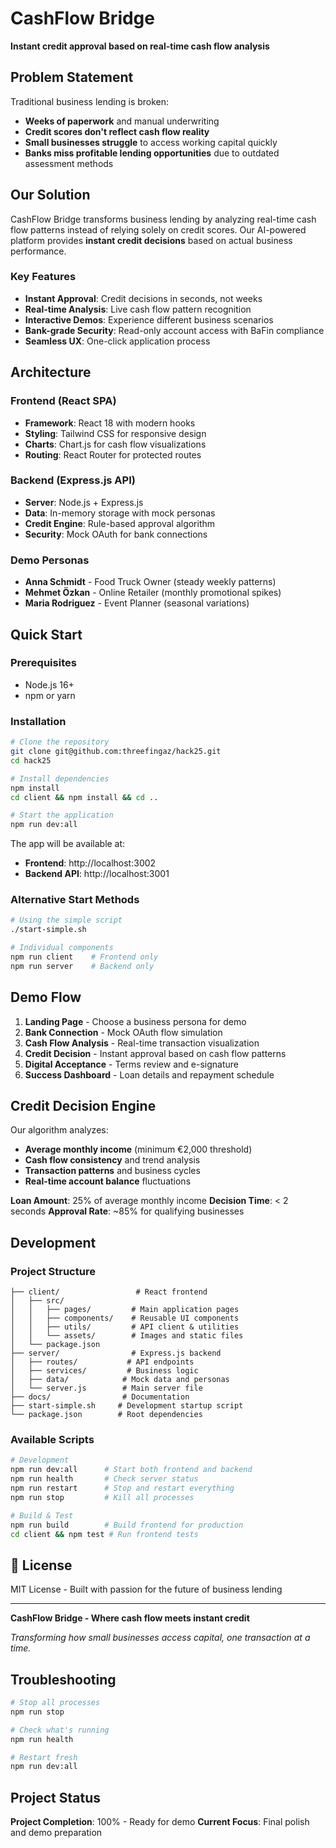 # CashFlow Bridge

**Instant credit approval based on real-time cash flow analysis**

## Problem Statement

Traditional business lending is broken:
- **Weeks of paperwork** and manual underwriting
- **Credit scores don't reflect cash flow reality**
- **Small businesses struggle** to access working capital quickly
- **Banks miss profitable lending opportunities** due to outdated assessment methods

## Our Solution

CashFlow Bridge transforms business lending by analyzing real-time cash flow patterns instead of relying solely on credit scores. Our AI-powered platform provides **instant credit decisions** based on actual business performance.

### Key Features
- **Instant Approval**: Credit decisions in seconds, not weeks
- **Real-time Analysis**: Live cash flow pattern recognition
- **Interactive Demos**: Experience different business scenarios
- **Bank-grade Security**: Read-only account access with BaFin compliance
- **Seamless UX**: One-click application process

## Architecture

### Frontend (React SPA)
- **Framework**: React 18 with modern hooks
- **Styling**: Tailwind CSS for responsive design
- **Charts**: Chart.js for cash flow visualizations
- **Routing**: React Router for protected routes

### Backend (Express.js API)
- **Server**: Node.js + Express.js
- **Data**: In-memory storage with mock personas
- **Credit Engine**: Rule-based approval algorithm
- **Security**: Mock OAuth for bank connections

### Demo Personas
- **Anna Schmidt** - Food Truck Owner (steady weekly patterns)
- **Mehmet Özkan** - Online Retailer (monthly promotional spikes)
- **Maria Rodriguez** - Event Planner (seasonal variations)

## Quick Start

### Prerequisites
- Node.js 16+
- npm or yarn

### Installation

```bash
# Clone the repository
git clone git@github.com:threefingaz/hack25.git
cd hack25

# Install dependencies
npm install
cd client && npm install && cd ..

# Start the application
npm run dev:all
```

The app will be available at:
- **Frontend**: http://localhost:3002
- **Backend API**: http://localhost:3001

### Alternative Start Methods
```bash
# Using the simple script
./start-simple.sh

# Individual components
npm run client    # Frontend only
npm run server    # Backend only
```

## Demo Flow

1. **Landing Page** - Choose a business persona for demo
2. **Bank Connection** - Mock OAuth flow simulation
3. **Cash Flow Analysis** - Real-time transaction visualization
4. **Credit Decision** - Instant approval based on cash flow patterns
5. **Digital Acceptance** - Terms review and e-signature
6. **Success Dashboard** - Loan details and repayment schedule

## Credit Decision Engine

Our algorithm analyzes:
- **Average monthly income** (minimum €2,000 threshold)
- **Cash flow consistency** and trend analysis
- **Transaction patterns** and business cycles
- **Real-time account balance** fluctuations

**Loan Amount**: 25% of average monthly income
**Decision Time**: < 2 seconds
**Approval Rate**: ~85% for qualifying businesses

## Development

### Project Structure
```
├── client/                 # React frontend
│   ├── src/
│   │   ├── pages/         # Main application pages
│   │   ├── components/    # Reusable UI components
│   │   ├── utils/         # API client & utilities
│   │   └── assets/        # Images and static files
│   └── package.json
├── server/                # Express.js backend
│   ├── routes/           # API endpoints
│   ├── services/         # Business logic
│   ├── data/            # Mock data and personas
│   └── server.js        # Main server file
├── docs/                # Documentation
├── start-simple.sh     # Development startup script
└── package.json        # Root dependencies
```

### Available Scripts
```bash
# Development
npm run dev:all      # Start both frontend and backend
npm run health       # Check server status
npm run restart      # Stop and restart everything
npm run stop         # Kill all processes

# Build & Test
npm run build        # Build frontend for production
cd client && npm test # Run frontend tests
```


## 📄 License

MIT License - Built with passion for the future of business lending

---

**CashFlow Bridge - Where cash flow meets instant credit**

*Transforming how small businesses access capital, one transaction at a time.*

## Troubleshooting

```bash
# Stop all processes
npm run stop

# Check what's running
npm run health

# Restart fresh
npm run dev:all
```

## Project Status

**Project Completion**: 100% - Ready for demo
**Current Focus**: Final polish and demo preparation
